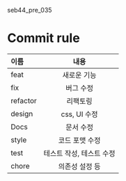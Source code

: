 seb44_pre_035

# Commit rule

|  이름 | 내용|
|:----------|:----------:|
| feat | 새로운 기능|
| fix|	버그 수정| 
| refactor | 리팩토링| 
| design | css, UI 수정| 
| Docs | 문서 수정| 
| style | 	코드 포맷 수정| 
| test | 테스트 작성, 테스트 수정| 
| chore	 | 의존성 설정 등| 
